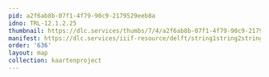 ```yaml
---
pid: a2f6ab8b-07f1-4f79-90c9-2179529eeb8a
idno: TRL-12.1.2.25
thumbnail: https://dlc.services/thumbs/7/4/a2f6ab8b-07f1-4f79-90c9-2179529eeb8a/full/400,339/0/default.jpg
manifest: https://dlc.services/iiif-resource/delft/string1string2string3/kaartenproject-2007/TRL-12.1.2.25
order: '636'
layout: map
collection: kaartenproject
---
```

